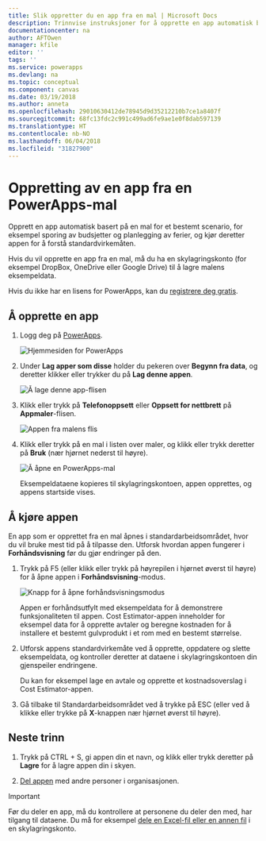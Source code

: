 ```yaml
---
title: Slik oppretter du en app fra en mal | Microsoft Docs
description: Trinnvise instruksjoner for å opprette en app automatisk basert på en PowerApps-mal, og deretter lagre den.
documentationcenter: na
author: AFTOwen
manager: kfile
editor: ''
tags: ''
ms.service: powerapps
ms.devlang: na
ms.topic: conceptual
ms.component: canvas
ms.date: 03/19/2018
ms.author: anneta
ms.openlocfilehash: 29010630412de78945d9d35212210b7ce1a8407f
ms.sourcegitcommit: 68fc13fdc2c991c499ad6fe9ae1e0f8dab597139
ms.translationtype: HT
ms.contentlocale: nb-NO
ms.lasthandoff: 06/04/2018
ms.locfileid: "31827900"
---
```

# <a name="create-an-app-from-a-powerapps-template"></a>Oppretting av en app fra en PowerApps-mal
Opprett en app automatisk basert på en mal for et bestemt scenario, for eksempel sporing av budsjetter og planlegging av ferier, og kjør deretter appen for å forstå standardvirkemåten.

Hvis du vil opprette en app fra en mal, må du ha en skylagringskonto (for eksempel DropBox, OneDrive eller Google Drive) til å lagre malens eksempeldata.

Hvis du ikke har en lisens for PowerApps, kan du [registrere deg gratis](../signup-for-powerapps.md).

## <a name="create-an-app"></a>Å opprette en app
1. Logg deg på [PowerApps](http://web.powerapps.com).

    ![Hjemmesiden for PowerApps](./media/get-started-test-drive/sign-in.png)

1. Under **Lag apper som disse** holder du pekeren over **Begynn fra data**, og deretter klikker eller trykker du på **Lag denne appen**.

    ![Å lage denne app-flisen](./media/get-started-test-drive/make-this-app.png)

1. Klikk eller trykk på **Telefonoppsett** eller **Oppsett for nettbrett** på **Appmaler**-flisen.

    ![Appen fra malens flis](./media/get-started-test-drive/template-tile.png)

4. Klikk eller trykk på en mal i listen over maler, og klikk eller trykk deretter på **Bruk** (nær hjørnet nederst til høyre).

    ![Å åpne en PowerApps-mal](./media/get-started-test-drive/open-template.png)

    Eksempeldataene kopieres til skylagringskontoen, appen opprettes, og appens startside vises.

## <a name="run-the-app"></a>Å kjøre appen
En app som er opprettet fra en mal åpnes i standardarbeidsområdet, hvor du vil bruke mest tid på å tilpasse den. Utforsk hvordan appen fungerer i **Forhåndsvisning** før du gjør endringer på den.

1. Trykk på F5 (eller klikk eller trykk på høyrepilen i hjørnet øverst til høyre) for å åpne appen i **Forhåndsvisning**-modus.

    ![Knapp for å åpne forhåndsvisningsmodus](./media/get-started-test-drive/open-preview.png)

    Appen er forhåndsutfylt med eksempeldata for å demonstrere funksjonaliteten til appen. Cost Estimator-appen inneholder for eksempel data for å opprette avtaler og beregne kostnaden for å installere et bestemt gulvprodukt i et rom med en bestemt størrelse.

4. Utforsk appens standardvirkemåte ved å opprette, oppdatere og slette eksempeldata, og kontroller deretter at dataene i skylagringskontoen din gjenspeiler endringene.

    Du kan for eksempel lage en avtale og opprette et kostnadsoverslag i Cost Estimator-appen.

5. Gå tilbake til Standardarbeidsområdet ved å trykke på ESC (eller ved å klikke eller trykke på **X**-knappen nær hjørnet øverst til høyre).

## <a name="next-steps"></a>Neste trinn
1. Trykk på CTRL + S, gi appen din et navn, og klikk eller trykk deretter på **Lagre** for å lagre appen din i skyen.

1. [Del appen](share-app.md) med andre personer i organisasjonen.

> [!IMPORTANT]
> Før du deler en app, må du kontrollere at personene du deler den med, har tilgang til dataene. Du må for eksempel [dele en Excel-fil eller en annen fil](share-app-data.md) i en skylagringskonto.
